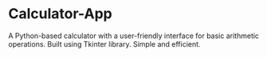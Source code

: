# Calculator-App
A Python-based calculator with a user-friendly interface for basic arithmetic operations. Built using Tkinter library. Simple and efficient.
